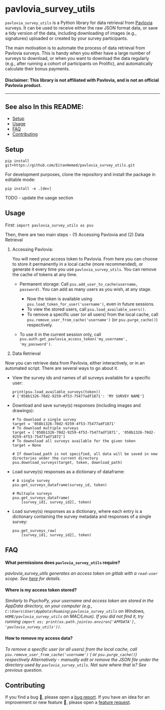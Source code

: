 # pavlovia_survey_utils

`pavlovia_survey_utils` is a Python library for data retrieval from
[Pavlovia](https://pavlovia.org) surveys. It can be used to receive either the raw JSON format
data, or save a tidy version of the data, including downloading of images (e.g., signatures)
uploaded or created by your survey participants.

The main motivation is to automate the process of data retrieval from Pavlovia surveys. This is handy when you
either have a large number of surveys to download, or when you want to download the data regularly (e.g., after
running a cohort of participants on Prolific), and automatically calculate their bonus payments.


#### Disclaimer: This library is not affiliated with Pavlovia, and is not an official Pavlovia product. 

---
## See also In this README:

- [Setup](#Setup)
- [Usage](#Usage)
- [FAQ](#FAQ)
- [Contributing](#Contributing)

## Setup

`pip install git+https://github.com/EitanHemed/pavlovia_survey_utils.git`


For development purposes, clone the repository and install the package in editable mode:

```
pip install -e .[dev]
```

TODO - update the uasge section

## Usage

First:
`import pavlovia_survey_utils as psu`

Then, there are two main steps - (1) Accessing Pavlovia and (2) Data Retrieval

1. Accessing Pavlovia:

   You will need your access token to Pavlovia. From here you can choose to store it permanently in a local cache
   (more recommended), or generate it every time you use `pavlovia_survey_utils`. You can remove the cache of tokens at
   any time.

    * Permanent storage:
      Call `psu.add_user_to_cache(username, password)`. You can add as many users as you wish, at any stage.
        * Now the token is available using `psu.load_token_for_user('username')`, even in future sessions.
        * To view the stored users, call `psu.load_available_users()`.
        * To remove a specific user (or all users) from the local cache, call
          `psu.remove_user_from_cache('username')` (or `psu.purge_cache()`) respectively.

    * To use it in the current session only,
      call `psu.auth.get_pavlovia_access_token('my_username', 'my_password')`.

2. Data Retrieval

Now you can retrieve data from Pavlovia, either interactively, or in an automated script. There are several ways
to go about it.

* View the survey ids and names of all surveys available for a specific user:
   ```
   print(psu.load_available_surveys(token))
   # {'058b1326-70d2-9259-4f53-75477adf1871': 'MY SURVEY NAME'}
   ```

* Download and save survey(s) responses (including images and drawings):
   ```
   # To download a single survey
   target = '058b1326-70d2-9259-4f53-75477adf1871'
   # To download multiple surveys
   target = ['058b1326-70d2-9259-4f53-75477adf1871', '058b1326-70d2-9259-4f53-75477adf1872']
   # To downoload all surveys available for the given token
   target = None

   # If download_path is not specified, all data will be saved in new directories under the current directory
   psu.download_surveys(target, token, download_path) 
   ```

* Load survey(s) responses as a dictionary of dataframe:
   ```
   # A single survey
   psu.get_surveys_dataframe(survey_id, token)

   # Multuple surveys
   psu.get_surveys_dataframe(
       [survey_id1, survey_id2], token)
   ```

* Load survey(s) responses as a dictionary, where each entry is a dictionary containing the survey
  metadata and responses of a single survey:

   ```
   psu.get_surveys_raw(
       [survey_id1, survey_id2], token)
   ```

## FAQ

#### What permissions does `pavlovia_survey_utils` require?

_pavlovia_survey_utils generates an access token on gitlab with a `read-user` scope. See
[here](https://docs.gitlab.com/ee/user/profile/personal_access_tokens.html#personal-access-token-scopes)
for details._

#### Where is my access token stored?

_Similarly to PsychoPy, your username and access token are stored in the AppData directory, on your computer (e.g.,
`C:\Users\User\AppData\Roaming\pavlovia_survey_utils` on Windows, `HOME/pavlovia_survey_utils` on MAC/Linux). If you did
not find it, try running
`import os; print(os.path.join(os.environ['APPDATA'], 'pavlovia_survey_utils'))`._

#### How to remove my access data?

_To remove a specific user (or all users) from the local cache, call `psu.remove_user_from_cache('username')` (
or `psu.purge_cache()`) respectively
Alternatively - manually edit or remove the JSON file under the directory used by `pavlovia_survey_utils`. Not sure
where that is?
See previous question._

## Contributing

If you find a bug :bug:, please open
a [bug report](https://github.com/EitanHemed/pavlovia_survey_utils/issues/new?assignees=&labels=bug&template=bug_report.md&title=).
If you have an idea for an improvement or new feature :rocket:, please open
a [feature request](https://github.com/EitanHemed/pavlovia_survey_utils/issues/new?assignees=&labels=Feature+request&template=feature_request.md&title=).

